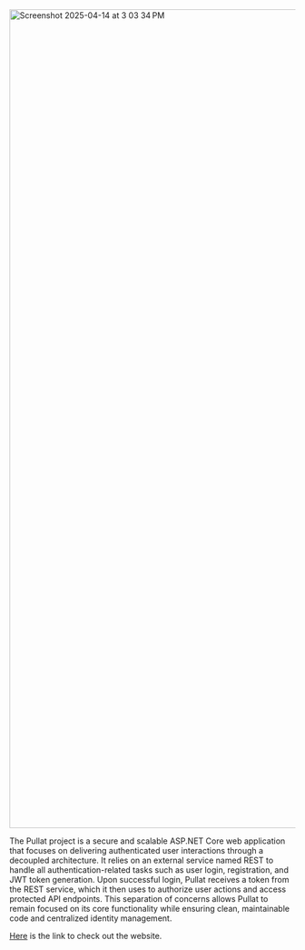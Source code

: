 <img width="1441" alt="Screenshot 2025-04-14 at 3 03 34 PM" src="https://github.com/user-attachments/assets/2cd495c7-ff3a-48b5-9145-585b16f3dded" />

The Pullat project is a secure and scalable ASP.NET Core web application that focuses on delivering authenticated user interactions through a decoupled architecture. It relies on an external service named REST to handle all authentication-related tasks such as user login, registration, and JWT token generation. Upon successful login, Pullat receives a token from the REST service, which it then uses to authorize user actions and access protected API endpoints. This separation of concerns allows Pullat to remain focused on its core functionality while ensuring clean, maintainable code and centralized identity management.

[Here](http://144.91.99.115:5134) is the link to check out the website.
